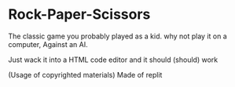 # Rock-Paper-Scissors
The classic game you probably played as a kid. why not play it on a computer, Against an AI.

Just wack it into a HTML code editor and it should (should) work

(Usage of copyrighted materials)
Made of replit
